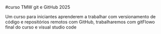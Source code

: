#curso TMW git e GitHub 2025


Um curso para iniciantes aprenderem
a trabalhar com versionamento de código
e repositórios remotos com GitHub,
trabalharemos com gitFlowo final do curso 
e visual studio code  